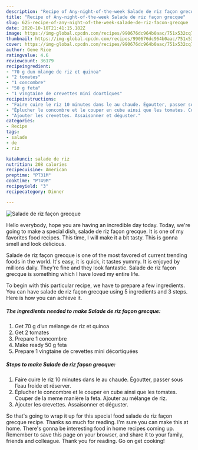 ```yaml
---
description: "Recipe of Any-night-of-the-week Salade de riz façon grecque"
title: "Recipe of Any-night-of-the-week Salade de riz façon grecque"
slug: 625-recipe-of-any-night-of-the-week-salade-de-riz-facon-grecque
date: 2020-10-10T21:41:15.182Z
image: https://img-global.cpcdn.com/recipes/990676dc964b0aac/751x532cq70/salade-de-riz-facon-grecque-photo-principale-de-la-recette.jpg
thumbnail: https://img-global.cpcdn.com/recipes/990676dc964b0aac/751x532cq70/salade-de-riz-facon-grecque-photo-principale-de-la-recette.jpg
cover: https://img-global.cpcdn.com/recipes/990676dc964b0aac/751x532cq70/salade-de-riz-facon-grecque-photo-principale-de-la-recette.jpg
author: Gene Rice
ratingvalue: 4.6
reviewcount: 36179
recipeingredient:
- "70 g dun mlange de riz et quinoa"
- "2 tomates"
- "1 concombre"
- "50 g feta"
- "1 vingtaine de crevettes mini dcortiques"
recipeinstructions:
- "Faire cuire le riz 10 minutes dans le au chaude. Égoutter, passer sous l’eau froide et réserver."
- "Éplucher le concombre et le couper en cube ainsi que les tomates. Couper de la meme manière la feta. Ajouter au mélange de riz."
- "Ajouter les crevettes. Assaisonner et déguster."
categories:
- Recipe
tags:
- salade
- de
- riz

katakunci: salade de riz 
nutrition: 208 calories
recipecuisine: American
preptime: "PT31M"
cooktime: "PT49M"
recipeyield: "3"
recipecategory: Dinner

---
```



![Salade de riz façon grecque](https://img-global.cpcdn.com/recipes/990676dc964b0aac/751x532cq70/salade-de-riz-facon-grecque-photo-principale-de-la-recette.jpg)

Hello everybody, hope you are having an incredible day today. Today, we're going to make a special dish, salade de riz façon grecque. It is one of my favorites food recipes. This time, I will make it a bit tasty. This is gonna smell and look delicious.



Salade de riz façon grecque is one of the most favored of current trending foods in the world. It's easy, it is quick, it tastes yummy. It is enjoyed by millions daily. They're fine and they look fantastic. Salade de riz façon grecque is something which I have loved my entire life.


To begin with this particular recipe, we have to prepare a few ingredients. You can have salade de riz façon grecque using 5 ingredients and 3 steps. Here is how you can achieve it.

<!--inarticleads1-->

##### The ingredients needed to make Salade de riz façon grecque:

1. Get 70 g d’un mélange de riz et quinoa
1. Get 2 tomates
1. Prepare 1 concombre
1. Make ready 50 g feta
1. Prepare 1 vingtaine de crevettes mini décortiquées




<!--inarticleads2-->

##### Steps to make Salade de riz façon grecque:

1. Faire cuire le riz 10 minutes dans le au chaude. Égoutter, passer sous l’eau froide et réserver.
1. Éplucher le concombre et le couper en cube ainsi que les tomates. Couper de la meme manière la feta. Ajouter au mélange de riz.
1. Ajouter les crevettes. Assaisonner et déguster.




So that's going to wrap it up for this special food salade de riz façon grecque recipe. Thanks so much for reading. I'm sure you can make this at home. There's gonna be interesting food in home recipes coming up. Remember to save this page on your browser, and share it to your family, friends and colleague. Thank you for reading. Go on get cooking!
